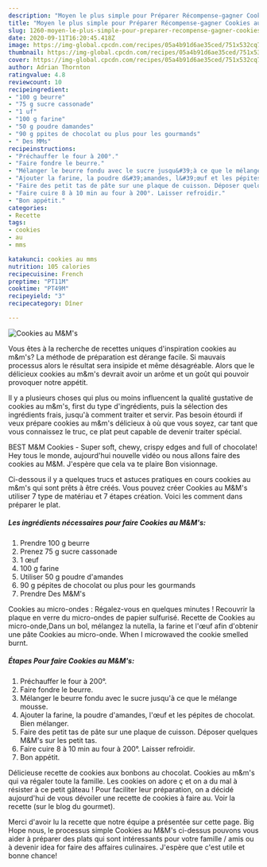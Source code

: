 ```yaml
---
description: "Moyen le plus simple pour Préparer Récompense-gagner Cookies au M&amp;amp;M&amp;#39;s"
title: "Moyen le plus simple pour Préparer Récompense-gagner Cookies au M&amp;amp;M&amp;#39;s"
slug: 1260-moyen-le-plus-simple-pour-preparer-recompense-gagner-cookies-au-m-and-amp-m-and-39-s
date: 2020-09-11T16:20:45.418Z
image: https://img-global.cpcdn.com/recipes/05a4b91d6ae35ced/751x532cq70/cookies-au-mms-photo-principale-de-la-recette.jpg
thumbnail: https://img-global.cpcdn.com/recipes/05a4b91d6ae35ced/751x532cq70/cookies-au-mms-photo-principale-de-la-recette.jpg
cover: https://img-global.cpcdn.com/recipes/05a4b91d6ae35ced/751x532cq70/cookies-au-mms-photo-principale-de-la-recette.jpg
author: Adrian Thornton
ratingvalue: 4.8
reviewcount: 10
recipeingredient:
- "100 g beurre"
- "75 g sucre cassonade"
- "1 uf"
- "100 g farine"
- "50 g poudre damandes"
- "90 g ppites de chocolat ou plus pour les gourmands"
- " Des MMs"
recipeinstructions:
- "Préchauffer le four à 200°."
- "Faire fondre le beurre."
- "Mélanger le beurre fondu avec le sucre jusqu&#39;à ce que le mélange mousse."
- "Ajouter la farine, la poudre d&#39;amandes, l&#39;œuf et les pépites de chocolat. Bien mélanger."
- "Faire des petit tas de pâte sur une plaque de cuisson. Déposer quelques M&amp;M&#39;s sur les petit tas."
- "Faire cuire 8 à 10 min au four à 200°. Laisser refroidir."
- "Bon appétit."
categories:
- Recette
tags:
- cookies
- au
- mms

katakunci: cookies au mms 
nutrition: 105 calories
recipecuisine: French
preptime: "PT11M"
cooktime: "PT49M"
recipeyield: "3"
recipecategory: Dîner

---
```



![Cookies au M&amp;M&#39;s](https://img-global.cpcdn.com/recipes/05a4b91d6ae35ced/751x532cq70/cookies-au-mms-photo-principale-de-la-recette.jpg)

Vous êtes à la recherche de recettes uniques d'inspiration cookies au m&amp;m&#39;s? La méthode de préparation est dérange facile. Si mauvais processus alors le résultat sera insipide et même désagréable. Alors que le délicieux cookies au m&amp;m&#39;s devrait avoir un arôme et un goût qui pouvoir provoquer notre appétit.

Il y a plusieurs choses qui plus ou moins influencent la qualité gustative de cookies au m&amp;m&#39;s, first du type d'ingrédients, puis la sélection des ingrédients frais, jusqu'à comment traiter et servir. Pas besoin étourdi if veux prépare cookies au m&amp;m&#39;s délicieux à où que vous soyez, car tant que vous connaissez le truc, ce plat peut capable de devenir traiter spécial.

BEST M&amp;M Cookies - Super soft, chewy, crispy edges and full of chocolate! Hey tous le monde, aujourd&#39;hui nouvelle vidéo ou nous allons faire des cookies au M&amp;M. J&#39;espère que cela va te plaire Bon visionnage.


Ci-dessous il y a quelques trucs et astuces pratiques en cours cookies au m&amp;m&#39;s qui sont prêts à être créés. Vous pouvez créer Cookies au M&amp;M&#39;s utiliser 7 type de matériau et 7 étapes création. Voici les comment dans préparer le plat.

<!--inarticleads1-->

##### Les ingrédients nécessaires pour faire Cookies au M&amp;M&#39;s:

1. Prendre 100 g beurre
1. Prenez 75 g sucre cassonade
1.  1 œuf
1.  100 g farine
1. Utiliser 50 g poudre d&#39;amandes
1.  90 g pépites de chocolat ou plus pour les gourmands
1. Prendre  Des M&amp;M&#39;s


Cookies au micro-ondes : Régalez-vous en quelques minutes ! Recouvrir la plaque en verre du micro-ondes de papier sulfurisé. Recette de Cookies au micro-onde,Dans un bol, mélangez la nutella, la farine et l&#39;œuf afin d&#39;obtenir une pâte Cookies au micro-onde. When I microwaved the cookie smelled burnt. 

<!--inarticleads2-->

##### Étapes Pour faire Cookies au M&amp;M&#39;s:

1. Préchauffer le four à 200°.
1. Faire fondre le beurre.
1. Mélanger le beurre fondu avec le sucre jusqu&#39;à ce que le mélange mousse.
1. Ajouter la farine, la poudre d&#39;amandes, l&#39;œuf et les pépites de chocolat. Bien mélanger.
1. Faire des petit tas de pâte sur une plaque de cuisson. Déposer quelques M&amp;M&#39;s sur les petit tas.
1. Faire cuire 8 à 10 min au four à 200°. Laisser refroidir.
1. Bon appétit.


Délicieuse recette de cookies aux bonbons au chocolat. Cookies au m&amp;m&#39;s qui va régaler toute la famille. Les cookies on adore ç et on a du mal à résister à ce petit gâteau ! Pour faciliter leur préparation, on a décidé aujourd&#39;hui de vous dévoiler une recette de cookies à faire au. Voir la recette (sur le blog du gourmet). 


Merci d'avoir lu la recette que notre équipe a présentée sur cette page. Big Hope nous, le processus simple Cookies au M&amp;M&#39;s ci-dessus pouvons vous aider à préparer des plats qui sont intéressants pour votre famille / amis ou à devenir idea for faire des affaires culinaires. J'espère que c'est utile et bonne chance!
